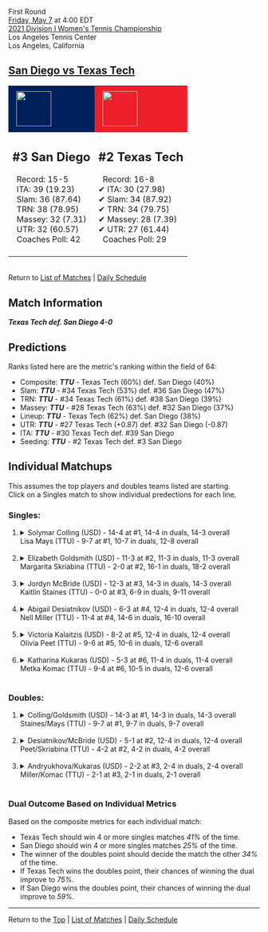 First Round[](#top)<a name="top"></a>  
[Friday, May 7](../../schedule/05-07.md) at 4:00 EDT  
[2021 Division I Women's Tennis Championship](../index.md)  
Los Angeles Tennis Center  
Los Angeles, California  
## [San Diego vs Texas Tech](https://www.ncaa.com/game/5833661)  

<table><tr style="background-color: #d9d9d9 !important"><td style="background-color: #00205B !important"><img src="https://www.ncaa.com/sites/default/files/images/logos/schools/s/san-diego.70.png" width="70" height="70" style="padding: 8px;" /></td><td style="background-color: #ED1F2A !important"><img src="https://www.ncaa.com/sites/default/files/images/logos/schools/t/texas-tech.70.png" width="70" height="70" style="padding: 8px;" /></td></tr><tr>
<td>  

<h2>#3 San Diego</h2>  
&nbsp; Record: 15-5<br>  
&nbsp; ITA: 39 (19.23)<br>  
&nbsp; Slam: 36 (87.64)<br>  
&nbsp; TRN: 38 (78.95)<br>  
&nbsp; Massey: 32 (7.31)<br>  
&nbsp; UTR: 32 (60.57)<br>  
&nbsp; Coaches Poll: 42<br>  
<br>  

</td>
<td>  

<h2>#2 Texas Tech</h2>  
&nbsp; Record: 16-8<br>  
&#10004; ITA: 30 (27.98)<br>  
&#10004; Slam: 34 (87.92)<br>  
&#10004; TRN: 34 (79.75)<br>  
&#10004; Massey: 28 (7.39)<br>  
&#10004; UTR: 27 (61.44)<br>  
&nbsp; Coaches Poll: 29<br>  
<br>  

</td>
</tr></table>  


<br>Return to [List of Matches](../index.md) &#124; [Daily Schedule](../../schedule/05-07.md)

## Match Information  
***Texas Tech def. San Diego 4-0***  

## Predictions  

Ranks listed here are the metric's ranking within the field of 64:  
- Composite: ***TTU*** - Texas Tech (60%) def. San Diego (40%)  
- Slam: ***TTU*** - #34 Texas Tech (53%) def. #36 San Diego (47%)  
- TRN: ***TTU*** - #34 Texas Tech (61%) def. #38 San Diego (39%)  
- Massey: ***TTU*** - #28 Texas Tech (63%) def. #32 San Diego (37%)  
- Lineup: ***TTU*** - Texas Tech (62%) def. San Diego (38%)  
- UTR: ***TTU*** - #27 Texas Tech (+0.87) def. #32 San Diego (-0.87)  
- ITA: ***TTU*** - #30 Texas Tech def. #39 San Diego  
- Seeding: ***TTU*** - #2 Texas Tech def. #3 San Diego  

## Individual Matchups  
This assumes the top players and doubles teams listed are starting.  
Click on a Singles match to show individual predections for each line.  

### Singles:  

<ol>
<li><details>
<summary markdown="span">Solymar Colling (USD) - 14-4 at #1, 14-4 in duals, 14-3 overall<br>Lisa Mays (TTU) - 9-7 at #1, 10-7 in duals, 12-8 overall</summary>
<h4>Predictions</h4><ul>
<li>Composite: <b><i>USD</i></b> - Colling (79%) def. Mays (21%)</li>  
<li>Slam: <b><i>USD</i></b> - Colling (87%) def. Mays (13%)</li>  
<li>TRN: <b><i>USD</i></b> - Colling (85%) def. Mays (15%)</li>  
<li>Massey: <b><i>USD</i></b> - Colling (62%) def. Mays (38%)</li>  
<li>UTR: <b><i>USD</i></b> - Colling (83%) def. Mays (17%)</li>  
<li>ITA: <b><i>USD</i></b> - Colling (12.76) def. Mays (3.54)</li>  
</ul>
</details>&nbsp;</li>
<li><details>
<summary markdown="span">Elizabeth Goldsmith (USD) - 11-3 at #2, 11-3 in duals, 11-3 overall<br>Margarita Skriabina (TTU) - 2-0 at #2, 16-1 in duals, 18-2 overall</summary>
<h4>Predictions</h4><ul>
<li>Composite: <b><i>TTU</i></b> - Skriabina (65%) def. Goldsmith (35%)</li>  
<li>Slam: <b><i>USD</i></b> - Goldsmith (55%) def. Skriabina (45%)</li>  
<li>TRN: <b><i>TTU</i></b> - Skriabina (53%) def. Goldsmith (47%)</li>  
<li>Massey: <b><i>TTU</i></b> - Skriabina (76%) def. Goldsmith (24%)</li>  
<li>UTR: <b><i>TTU</i></b> - Skriabina (86%) def. Goldsmith (14%)</li>  
<li>ITA: <b><i>TTU</i></b> - Skriabina (6.63) def. Goldsmith (2.97)</li>  
</ul>
</details>&nbsp;</li>
<li><details>
<summary markdown="span">Jordyn McBride (USD) - 12-3 at #3, 14-3 in duals, 14-3 overall<br>Kaitlin Staines (TTU) - 0-0 at #3, 6-9 in duals, 9-11 overall</summary>
<h4>Predictions</h4><ul>
<li>Composite: <b><i>USD</i></b> - McBride (60%) def. Staines (40%)</li>  
<li>Slam: <b><i>USD</i></b> - McBride (52%) def. Staines (48%)</li>  
<li>TRN: <b><i>USD</i></b> - McBride (59%) def. Staines (41%)</li>  
<li>Massey: <b><i>USD</i></b> - McBride (71%) def. Staines (29%)</li>  
<li>UTR: <b><i>USD</i></b> - McBride (58%) def. Staines (42%)</li>  
<li>ITA: <b><i>TTU</i></b> - Staines (4.66) def. McBride (3.11)</li>  
</ul>
</details>&nbsp;</li>
<li><details>
<summary markdown="span">Abigail Desiatnikov (USD) - 6-3 at #4, 12-4 in duals, 12-4 overall<br>Nell Miller (TTU) - 11-4 at #4, 14-6 in duals, 16-10 overall</summary>
<h4>Predictions</h4><ul>
<li>Composite: <b><i>USD</i></b> - Desiatnikov (52%) def. Miller (48%)</li>  
<li>Slam: <b><i>TTU</i></b> - Miller (57%) def. Desiatnikov (43%)</li>  
<li>TRN: <b><i>USD</i></b> - Desiatnikov (57%) def. Miller (43%)</li>  
<li>Massey: <b><i>TTU</i></b> - Miller (59%) def. Desiatnikov (41%)</li>  
<li>UTR: <b><i>USD</i></b> - Desiatnikov (70%) def. Miller (30%)</li>  
<li>ITA: <b><i>TTU</i></b> - Miller (2.66) def. Desiatnikov (2.52)</li>  
</ul>
</details>&nbsp;</li>
<li><details>
<summary markdown="span">Victoria Kalaitzis (USD) - 8-2 at #5, 12-4 in duals, 12-4 overall<br>Olivia Peet (TTU) - 9-6 at #5, 10-6 in duals, 12-6 overall</summary>
<h4>Predictions</h4><ul>
<li>Composite: <b><i>TTU</i></b> - Peet (75%) def. Kalaitzis (25%)</li>  
<li>Slam: <b><i>TTU</i></b> - Peet (81%) def. Kalaitzis (19%)</li>  
<li>TRN: <b><i>TTU</i></b> - Peet (73%) def. Kalaitzis (27%)</li>  
<li>Massey: <b><i>TTU</i></b> - Peet (65%) def. Kalaitzis (35%)</li>  
<li>UTR: <b><i>TTU</i></b> - Peet (83%) def. Kalaitzis (17%)</li>  
<li>ITA: <b><i>USD</i></b> - Kalaitzis (2.42) def. Peet (2.03)</li>  
</ul>
</details>&nbsp;</li>
<li><details>
<summary markdown="span">Katharina Kukaras (USD) - 5-3 at #6, 11-4 in duals, 11-4 overall<br>Metka Komac (TTU) - 9-4 at #6, 10-5 in duals, 12-6 overall</summary>
<h4>Predictions</h4><ul>
<li>Composite: <b><i>TTU</i></b> - Komac (75%) def. Kukaras (25%)</li>  
<li>Slam: <b><i>TTU</i></b> - Komac (81%) def. Kukaras (19%)</li>  
<li>TRN: <b><i>TTU</i></b> - Komac (84%) def. Kukaras (16%)</li>  
<li>Massey: <b><i>TTU</i></b> - Komac (64%) def. Kukaras (36%)</li>  
<li>UTR: <b><i>TTU</i></b> - Komac (72%) def. Kukaras (28%)</li>  
<li>ITA: <b><i>USD</i></b> - Kukaras (2.39) def. Komac (1.98)</li>  
</ul>
</details>&nbsp;</li>
</ol>

### Doubles:  

<ol>
<li><details>
<summary markdown="span">Colling/Goldsmith (USD) - 14-3 at #1, 14-3 in duals, 14-3 overall<br>Staines/Mays (TTU) - 9-7 at #1, 9-7 in duals, 9-7 overall</summary>
<br>Sorry, we don't have any metrics for this match
</details>&nbsp;</li>
<li><details>
<summary markdown="span">Desiatnikov/McBride (USD) - 5-1 at #2, 12-4 in duals, 12-4 overall<br>Peet/Skriabina (TTU) - 4-2 at #2, 4-2 in duals, 4-2 overall</summary>
<br>Sorry, we don't have any metrics for this match
</details>&nbsp;</li>
<li><details>
<summary markdown="span">Andryukhova/Kukaras (USD) - 2-2 at #3, 2-4 in duals, 2-4 overall<br>Miller/Komac (TTU) - 2-1 at #3, 2-1 in duals, 2-1 overall</summary>
<br>Sorry, we don't have any metrics for this match
</details>&nbsp;</li>
</ol>

### Dual Outcome Based on Individual Metrics  
  
Based on the composite metrics for each individual match:  
- Texas Tech should win 4 or more singles matches *41%* of the time.  
- San Diego should win 4 or more singles matches *25%* of the time.  
- The winner of the doubles point should decide the match the other *34%* of the time.  
- If Texas Tech wins the doubles point, their chances of winning the dual improve to *75%*.  
- If San Diego wins the doubles point, their chances of winning the dual improve to *59%*.  
  
------

Return to the [Top](#top) &#124; [List of Matches](../index.md) &#124; [Daily Schedule](../../schedule/05-07.md)  
